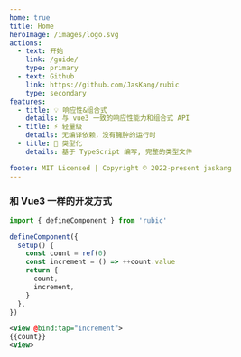 ```yaml
---
home: true
title: Home
heroImage: /images/logo.svg
actions:
  - text: 开始
    link: /guide/
    type: primary
  - text: Github
    link: https://github.com/JasKang/rubic
    type: secondary
features:
  - title: 💡 响应性&组合式
    details: 与 vue3 一致的响应性能力和组合式 API
  - title: ⚡️ 轻量级
    details: 无编译依赖，没有臃肿的运行时
  - title: 🔑 类型化
    details: 基于 TypeScript 编写, 完整的类型文件

footer: MIT Licensed | Copyright © 2022-present jaskang
---
```


### 和 Vue3 一样的开发方式

```ts
import { defineComponent } from 'rubic'

defineComponent({
  setup() {
    const count = ref(0)
    const increment = () => ++count.value
    return {
      count,
      increment,
    }
  },
})
```

```xml
<view @bind:tap="increment">
{{count}}
<view>
```
